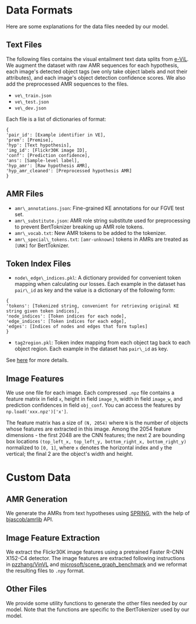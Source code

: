 # Data Formats
Here are some explanations for the data files needed by our model.

## Text Files
The following files contains the visual entailment text data splits from [e-ViL](https://openaccess.thecvf.com/content/ICCV2021/html/Kayser_E-ViL_A_Dataset_and_Benchmark_for_Natural_Language_Explanations_in_ICCV_2021_paper.html). We augment the dataset with raw AMR sequences for each hypothesis, each image's detected object tags (we only take object labels and not their attributes), and each image's object detection confidence scores. We also add the preprocessed AMR sequences to the files.

- `ve\_train.json`
- `ve\_test.json`
- `ve\_dev.json`

Each file is a list of dictionaries of format:

```
{
'pair_id': [Example identifier in VE],
'prem': [Premise], 
'hyp': [Text hypothesis], 
'img_id': [Flickr30K image ID], 
'conf': [Prediction confidence],
'ans': [Sample-level label], 
'hyp_amr': [Raw hypothesis AMR], 
'hyp_amr_cleaned': [Preprocessed hypothesis AMR]
}
```

## AMR Files
- `amr\_annotations.json`: Fine-grained KE annotations for our FGVE test set.
- `amr\_substitute.json`: AMR role string substitute used for preprocessing to prevent BertToknizer breaking up AMR role tokens.
- `amr\_vocab.txt`: New AMR tokens to be added to the tokenizer.
- `amr\_special\_tokens.txt`: `[amr-unknown]` tokens in AMRs are treated as `[UNK]` for BertToknizer.

## Token Index Files
- `node\_edge\_indices.pkl`: A dictionary provided for convenient token mapping when calculating our losses. Each example in the dataset has `pair\_id` as key and the value is a dictionary of the following form:

```
{
'tokens': [Tokenized string, convenient for retrieving original KE string given token indices], 
'node_indices': [Token indices for each node], 
'edge_indices': [Token indices for each edge],
'edges': [Indices of nodes and edges that form tuples]
}
```

- `tag2region.pkl`: Token index mapping from each object tag back to each object region. Each example in the dataset has `pair\_id` as key.

See [here]() for more details.

## Image Features
We use one file for each image. Each compressed `.npz` file contains a feature matrix in field `x`, height in field `image_h`, width in field `image_w`, and prediction confidences in field `obj_conf`. You can access the features by  `np.load('xxx.npz')['x']`.

The feature matrix has a size of `(N, 2054)` where `N` is the number of objects whose features are extracted in this image. Among the 2054 feature dimensions - the first 2048 are the CNN features; the next 2 are bounding box locations `(top_left_x, top_left_y, bottom_right_x, bottom_right_y)` normalized to `[0, 1]`, where `x` denotes the horizontal index and `y` the vertical; the final 2 are the object's width and height.





# Custom Data

## AMR Generation
We generate the AMRs from text hypotheses using [SPRING](https://ojs.aaai.org/index.php/AAAI/article/view/17489), with the help of [bjascob/amrlib](https://github.com/bjascob/amrlib) API.

## Image Feature Extraction
We extract the Flickr30K image features using a pretrained Faster R-CNN X152-C4 detector. The image features are extracted following instructions in [pzzhang/VinVL](https://github.com/pzzhang/VinVL) and [microsoft/scene\_graph\_benchmark](https://github.com/microsoft/scene_graph_benchmark) and we reformat the resulting files to `.npy` format.

## Other Files
We provide some utility functions to generate the other files needed by our model. Note that the functions are specific to the BertTokenizer used by our model.
